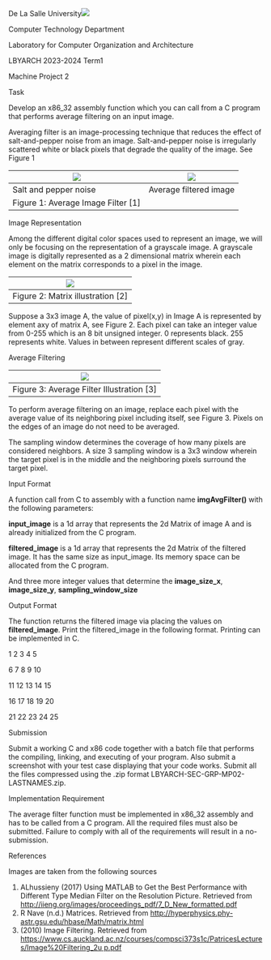 ﻿De La Salle University![](Aspose.Words.9e88b652-8391-4b80-b225-2e26630d14c5.001.png)

Computer Technology Department

Laboratory for Computer Organization and Architecture

LBYARCH 2023-2024 Term1

Machine Project 2

Task

Develop an x86\_32 assembly function which you can call from a C program that performs average filtering on an input image.

Averaging filter is an image-processing technique that reduces the effect of salt-and-pepper noise from an image. Salt-and-pepper noise is irregularly scattered white or black pixels that degrade the quality of the image. See Figure 1



|![](Aspose.Words.9e88b652-8391-4b80-b225-2e26630d14c5.002.png)|![](Aspose.Words.9e88b652-8391-4b80-b225-2e26630d14c5.003.png)|
| - | - |
|Salt and pepper noise|Average filtered image|
|Figure 1: Average Image Filter [1]||

Image Representation

Among the different digital color spaces used to represent an image, we will only be focusing on the representation of a grayscale image. A grayscale image is digitally represented as a 2 dimensional matrix wherein each element on the matrix corresponds to a pixel in the image.



|![](Aspose.Words.9e88b652-8391-4b80-b225-2e26630d14c5.004.png)|
| - |
|Figure 2: Matrix illustration [2]|

Suppose a 3x3 image A, the value of pixel(x,y) in Image A is represented by element axy of matrix A, see Figure 2. Each pixel can take an integer value from 0-255 which is an 8 bit unsigned integer. 0 represents black. 255 represents white. Values in between represent different scales of gray.

Average Filtering



|![](Aspose.Words.9e88b652-8391-4b80-b225-2e26630d14c5.005.png)|
| - |
|Figure 3: Average Filter Illustration [3]|

To perform average filtering on an image, replace each pixel with the average value of its neighboring pixel including itself, see Figure 3. Pixels on the edges of an image do not need to be averaged.

The sampling window determines the coverage of how many pixels are considered neighbors. A size 3 sampling window is a 3x3 window wherein the target pixel is in the middle and the neighboring pixels surround the target pixel.

Input Format

A function call from C to assembly with a function name **imgAvgFilter()** with the following parameters:

**input\_image** is a 1d array that represents the 2d Matrix of image A and is already initialized from the C program.

**filtered\_image** is a 1d array that represents the 2d Matrix of the filtered image. It has the same size as input\_image. Its memory space can be allocated from the C program.

And three more integer values that determine the **image\_size\_x**, **image\_size\_y**, **sampling\_window\_size**

Output Format

The function returns the filtered image via placing the values on **filtered\_image**. Print the filtered\_image in the following format. Printing can be implemented in C.

1 2 3 4 5

6 7 8 9 10

11 12 13 14 15

16 17 18 19 20

21 22 23 24 25

Submission

Submit a working C and x86 code together with a batch file that performs the compiling, linking, and executing of your program. Also submit a screenshot with your test case displaying that your code works. Submit all the files compressed using the .zip format LBYARCH-SEC-GRP-MP02-LASTNAMES.zip.

Implementation Requirement

The average filter function must be implemented in x86\_32 assembly and has to be called from a C program. All the required files must also be submitted. Failure to comply with all of the requirements will result in a no-submission.

References

Images are taken from the following sources

1. ALhussieny (2017) Using MATLAB to Get the Best Performance with Different Type Median Filter on the Resolution Picture. Retrieved from <http://iieng.org/images/proceedings_pdf/7_D_New_formatted.pdf>
1. R Nave (n.d.) Matrices. Retrieved from <http://hyperphysics.phy-astr.gsu.edu/hbase/Math/matrix.html>
1. (2010) Image Filtering. Retrieved from [https://www.cs.auckland.ac.nz/courses/compsci373s1c/PatricesLectures/Image%20Filtering_2u p.pdf](https://www.cs.auckland.ac.nz/courses/compsci373s1c/PatricesLectures/Image%20Filtering_2up.pdf)
